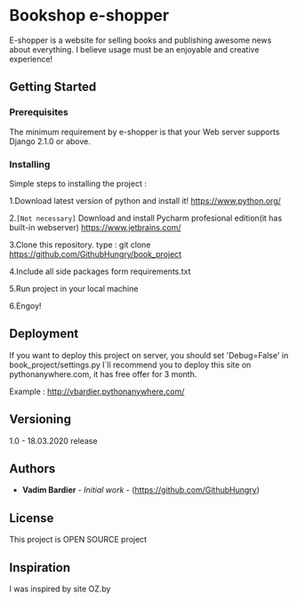 # Bookshop e-shopper

E-shopper is a website for selling books and publishing awesome news about everything. I believe usage must be an enjoyable and creative experience!

## Getting Started


### Prerequisites

The minimum requirement by e-shopper is that your Web server supports Django 2.1.0 or above. 

### Installing

Simple steps to installing the project :

1.Download latest version of python and install it!
	https://www.python.org/

2.`[Not necessary]` Download and install Pycharm profesional edition(it has built-in webserver)
	https://www.jetbrains.com/
	
3.Clone this repository.
type : git clone https://github.com/GithubHungry/book_project

4.Include all side packages form requirements.txt
	
5.Run project in your local machine

6.Engoy!

## Deployment

If you want to deploy this project on server, you should set 'Debug=False' in book_project/settings.py
I`ll recommend you to deploy this site on pythonanywhere.com, it has free offer for 3 month.

Example : http://vbardier.pythonanywhere.com/


## Versioning

1.0 - 18.03.2020 release

## Authors

* **Vadim Bardier** - *Initial work* - (https://github.com/GithubHungry)

## License

This project is OPEN SOURCE project
## Inspiration

I was inspired by site OZ.by
